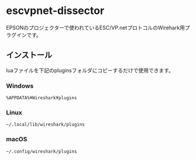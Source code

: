 # escvpnet-dissector

EPSONのプロジェクターで使われているESC/VP.netプロトコルのWirehark用プラグインです。

## インストール

luaファイルを下記のpluginsフォルダにコピーするだけで使用できます。

### Windows
```
%APPDATA%¥Wireshark¥plugins
```

### Linux
```
~/.local/lib/wireshark/plugins
```

### macOS
```
~/.config/wireshark/plugins
```
